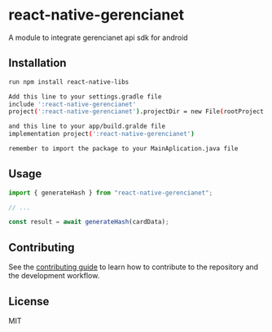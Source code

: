 # react-native-gerencianet

A module to integrate gerencianet api sdk for android

## Installation

```sh
run npm install react-native-libs
```


```sh
Add this line to your settings.gradle file 
include ':react-native-gerencianet'
project(':react-native-gerencianet').projectDir = new File(rootProject.projectDir, '../node_modules/react-native-libs/react-native-gerencianet/android')

and this line to your app/build.gralde file
implementation project(':react-native-gerencianet')

remember to import the package to your MainAplication.java file
```

## Usage

```js
import { generateHash } from "react-native-gerencianet";

// ...

const result = await generateHash(cardData);
```

## Contributing

See the [contributing guide](CONTRIBUTING.md) to learn how to contribute to the repository and the development workflow.

## License

MIT

